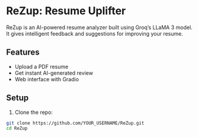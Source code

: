 # ReZup: Resume Uplifter

ReZup is an AI-powered resume analyzer built using Groq’s LLaMA 3 model. It gives intelligent feedback and suggestions for improving your resume.

## Features
- Upload a PDF resume
- Get instant AI-generated review
- Web interface with Gradio

## Setup

1. Clone the repo:
```bash
git clone https://github.com/YOUR_USERNAME/ReZup.git
cd ReZup

